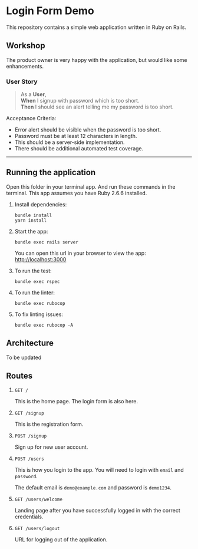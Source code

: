 # Login Form Demo

This repository contains a simple web application written in Ruby on Rails.

## Workshop

The product owner is very happy with the application, but would like some enhancements.

### User Story

> As a **User**, <br>
**When** I signup with password which is too short.<br>
**Then** I should see an alert telling me my password is too short.

Acceptance Criteria:

- Error alert should be visible when the password is too short.
- Password must be at least 12 characters in length.
- This should be a server-side implementation.
- There should be additional automated test coverage.

---

## Running the application

Open this folder in your terminal app. And run these commands in the terminal. This app assumes you have Ruby 2.6.6 installed.

1. Install dependencies:

    ```
    bundle install
    yarn install
    ```

2. Start the app:

    ```
    bundle exec rails server
    ```

    You can open this url in your browser to view the app: <http://localhost:3000>

3. To run the test:

    ```
    bundle exec rspec
    ```

4. To run the linter:

    ```
    bundle exec rubocop
    ```

5. To fix linting issues:

    ```
    bundle exec rubocop -A
    ```

## Architecture

To be updated

## Routes

1. `GET /`

    This is the home page. The login form is also here.

2. `GET /signup`

    This is the registration form.

3. `POST /signup`

    Sign up for new user account.

3. `POST /users`

    This is how you login to the app. You will need to login with `email` and `password`.

    The default email is `demo@example.com` and password is `demo1234`.

3. `GET /users/welcome`

    Landing page after you have successfully logged in with the correct credentials.

4. `GET /users/logout`

    URL for logging out of the application.

